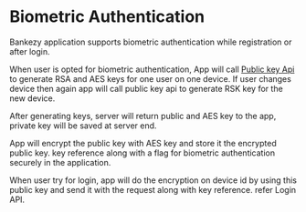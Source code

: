 # Biometric Authentication

Bankezy application supports biometric authentication while registration or after login.

When user is opted for biometric authentication, App will call [Public key Api](../../../../version-1/customer-on-boarding/api-specification/biometric-authentication/public-key-api.md) to generate RSA and AES keys for one user on one device. If user changes device then again app will call public key api to generate RSK key for the new device.

After generating keys, server will return public and AES key to the app, private key will be saved at server end.

App will encrypt the public key with AES key and store it the encrypted public key. key reference along with a flag for biometric authentication securely in the application.

When user try for login, app will do the encryption on device id by using this public key and send it with the request along with key reference. refer Login API.
